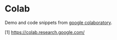 # Colab

Demo and code snippets from [google colaboratory](https://colab.research.google.com/).

[1] https://colab.research.google.com/
